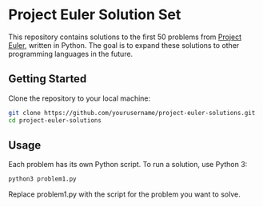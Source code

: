 # Project Euler Solution Set

This repository contains solutions to the first 50 problems from [Project Euler](https://projecteuler.net/), written in Python. The goal is to expand these solutions to other programming languages in the future.

## Getting Started

Clone the repository to your local machine:

```bash
git clone https://github.com/yourusername/project-euler-solutions.git
cd project-euler-solutions
```

## Usage
Each problem has its own Python script. To run a solution, use Python 3:
```bash
python3 problem1.py
```
Replace problem1.py with the script for the problem you want to solve.
